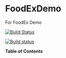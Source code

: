 # FoodExDemo
For FoodEx Demo

[![Build Status](https://dev.azure.com/TechRAQ/FoodExDemo/_apis/build/status/FoodExDemo-ASP.NET%20Core-CI?branchName=master)](https://dev.azure.com/TechRAQ/FoodExDemo/_build/latest?definitionId=2?branchName=master)

[![Build status](https://ci.appveyor.com/api/projects/status/i9rvrccs2xg2bp6e/branch/master?svg=true)](https://ci.appveyor.com/project/khadar-tr/foodexdemo/branch/master)

**Table of Contents**
